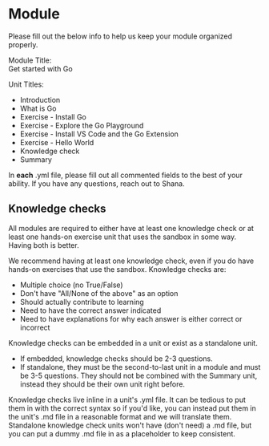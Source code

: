 # Module

Please fill out the below info to help us keep your module organized properly.

Module Title:  
Get started with Go

Unit Titles:  
- Introduction
- What is Go
- Exercise - Install Go
- Exercise - Explore the Go Playground
- Exercise - Install VS Code and the Go Extension
- Exercise - Hello World
- Knowledge check
- Summary


In **each** .yml file, please fill out all commented fields to the best of your ability. If you have any questions, reach out to Shana.

## Knowledge checks

All modules are required to either have at least one knowledge check or at least one hands-on exercise unit that uses the sandbox in some way. Having both is better.

We recommend having at least one knowledge check, even if you do have hands-on exercises that use the sandbox. Knowledge checks are:

- Multiple choice (no True/False)
- Don't have "All/None of the above" as an option
- Should actually contribute to learning
- Need to have the correct answer indicated
- Need to have explanations for why each answer is either correct or incorrect

Knowledge checks can be embedded in a unit or exist as a standalone unit. 

- If embedded, knowledge checks should be 2-3 questions. 
- If standalone, they must be the second-to-last unit in a module and must be 3-5 questions. They should not be combined with the Summary unit, instead they should be their own unit right before. 

Knowledge checks live inline in a unit's .yml file. It can be tedious to put them in with the correct syntax so if you'd like, you can instead put them in the unit's .md file in a reasonable format and we will translate them. Standalone knowledge check units won't have (don't need) a .md file, but you can put a dummy .md file in as a placeholder to keep consistent.
